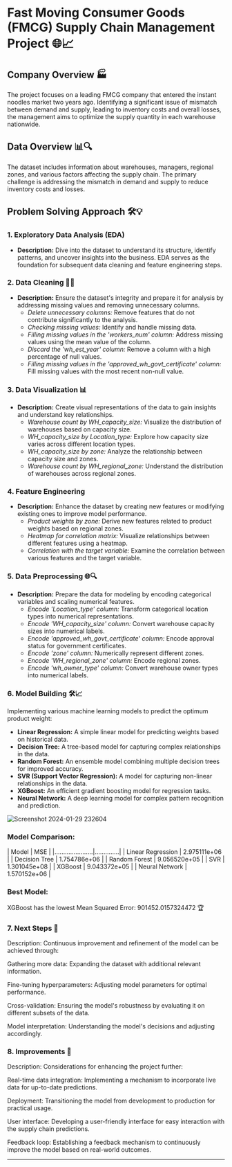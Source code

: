 # Fast Moving Consumer Goods (FMCG) Supply Chain Management Project 🌐📈

## Company Overview 🏭
The project focuses on a leading FMCG company that entered the instant noodles market two years ago. Identifying a significant issue of mismatch between demand and supply, leading to inventory costs and overall losses, the management aims to optimize the supply quantity in each warehouse nationwide.

## Data Overview 📊🔍
The dataset includes information about warehouses, managers, regional zones, and various factors affecting the supply chain. The primary challenge is addressing the mismatch in demand and supply to reduce inventory costs and losses.

## Problem Solving Approach 🛠️💡

### 1. Exploratory Data Analysis (EDA)
- **Description:** Dive into the dataset to understand its structure, identify patterns, and uncover insights into the business. EDA serves as the foundation for subsequent data cleaning and feature engineering steps.

### 2. Data Cleaning 🧹🔧
- **Description:** Ensure the dataset's integrity and prepare it for analysis by addressing missing values and removing unnecessary columns.
   - *Delete unnecessary columns:* Remove features that do not contribute significantly to the analysis.
   - *Checking missing values:* Identify and handle missing data.
   - *Filling missing values in the 'workers_num' column:* Address missing values using the mean value of the column.
   - *Discard the 'wh_est_year' column:* Remove a column with a high percentage of null values.
   - *Filling missing values in the 'approved_wh_govt_certificate' column:* Fill missing values with the most recent non-null value.

### 3. Data Visualization 📊
- **Description:** Create visual representations of the data to gain insights and understand key relationships.
   - *Warehouse count by WH_capacity_size:* Visualize the distribution of warehouses based on capacity size.
   - *WH_capacity_size by Location_type:* Explore how capacity size varies across different location types.
   - *WH_capacity_size by zone:* Analyze the relationship between capacity size and zones.
   - *Warehouse count by WH_regional_zone:* Understand the distribution of warehouses across regional zones.

### 4. Feature Engineering
- **Description:** Enhance the dataset by creating new features or modifying existing ones to improve model performance.
   - *Product weights by zone:* Derive new features related to product weights based on regional zones.
   - *Heatmap for correlation matrix:* Visualize relationships between different features using a heatmap.
   - *Correlation with the target variable:* Examine the correlation between various features and the target variable.

### 5. Data Preprocessing 🌐🔍
- **Description:** Prepare the data for modeling by encoding categorical variables and scaling numerical features.
   - *Encode 'Location_type' column:* Transform categorical location types into numerical representations.
   - *Encode 'WH_capacity_size' column:* Convert warehouse capacity sizes into numerical labels.
   - *Encode 'approved_wh_govt_certificate' column:* Encode approval status for government certificates.
   - *Encode 'zone' column:* Numerically represent different zones.
   - *Encode 'WH_regional_zone' column:* Encode regional zones.
   - *Encode 'wh_owner_type' column:* Convert warehouse owner types into numerical labels.

### 6. Model Building 🛠️📈
Implementing various machine learning models to predict the optimum product weight:

- **Linear Regression:** A simple linear model for predicting weights based on historical data.
- **Decision Tree:** A tree-based model for capturing complex relationships in the data.
- **Random Forest:** An ensemble model combining multiple decision trees for improved accuracy.
- **SVR (Support Vector Regression):** A model for capturing non-linear relationships in the data.
- **XGBoost:** An efficient gradient boosting model for regression tasks.
- **Neural Network:** A deep learning model for complex pattern recognition and prediction.

![Screenshot 2024-01-29 232604](https://github.com/anurashikvk/FMCG-Supply-Chain-Optimization-Project/assets/134492695/4819daa6-61b7-4d46-997c-91818df14e38)


### Model Comparison:

| Model                | MSE          |
|......................|..............|
|    Linear Regression | 2.975111e+06 |
|        Decision Tree | 1.754786e+06 |
|        Random Forest | 9.056520e+05 |
|                  SVR | 1.301045e+08 |
|              XGBoost | 9.043372e+05 |
|       Neural Network | 1.570152e+06 |

### Best Model:

XGBoost has the lowest Mean Squared Error: 901452.0157324472 🏆

### 7. Next Steps 🚀
Description: Continuous improvement and refinement of the model can be achieved through:

Gathering more data: Expanding the dataset with additional relevant information.

Fine-tuning hyperparameters: Adjusting model parameters for optimal performance.

Cross-validation: Ensuring the model's robustness by evaluating it on different subsets of the data.

Model interpretation: Understanding the model's decisions and adjusting accordingly.

### 8. Improvements 🌱
Description: Considerations for enhancing the project further:

Real-time data integration: Implementing a mechanism to incorporate live data for up-to-date predictions.

Deployment: Transitioning the model from development to production for practical usage.

User interface: Developing a user-friendly interface for easy interaction with the supply chain predictions.

Feedback loop: Establishing a feedback mechanism to continuously improve the model based on real-world outcomes.

---
